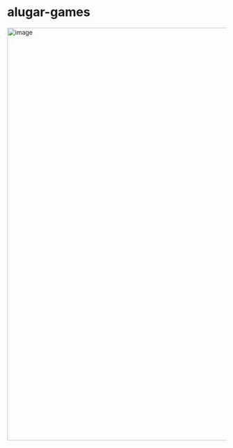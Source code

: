 ﻿# alugar-games
<img width="1892" height="948" alt="image" src="https://github.com/user-attachments/assets/938bd227-22b5-4329-93e4-7e2d6d3ad9db" />

